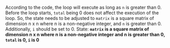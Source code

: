 According to the code, the loop will execute as long as `n` is greater than 0. Before the loop starts, `total` being 0 does not affect the execution of the loop. So, the state needs to be adjusted to `matrix` is a square matrix of dimension n x n where n is a non-negative integer, and `n` is greater than 0. Additionally, `i` should be set to 0.
State: **`matrix` is a square matrix of dimension n x n where n is a non-negative integer and n is greater than 0, `total` is 0, `i` is 0**